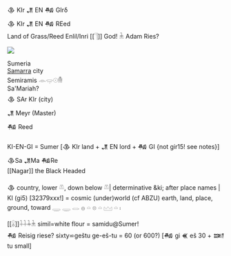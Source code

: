𒆠 KIr  𒂗 EN 𒄀 GIrδ  
𒆠 KIr  𒂗 EN 𒄀 REed  
Land of Grass/Reed Enlil/Inri [[𓊹]] God! 𓇔 Adam Ries?  

![](https://upload.wikimedia.org/wikipedia/commons/thumb/1/1d/Samarra_bowl.jpg/340px-Samarra_bowl.jpg)  

Sumeria  
[Samarra](https://en.wikipedia.org/wiki/Samarra) city  
Semiramis 𓁹𓂍𓇳𓄟  
Sa'Mariah?  
𒆠 SAr KIr (city)  
𒂗 Meyr (Master)  
𒄀 Reed  

KI-EN-GI = Sumer [𒆠 KIr land + 𒂗 EN lord + 𒄀 GI {not gir15! see notes}] 𒆠Sa 𒂗Ma 𒄀Re  
[[Nagar]] the Black Headed  

𒆠 country, lower 𓌨, down below 𓌨| determinative &ki; after place names | KI (gi5) [32379xxx!] = cosmic (under)world (cf ABZU) earth, land, place, ground, toward 𓇾 𓇾 𓂋 𓐍 𓏏 𓊖 𓏏 𓈉 𓏏 𓏤  

[[𓏇]]𓇒𓇓𓇔 simil=white flour = samidu@Sumer!  
𒄀 Reisig riese? sixty⋍geštu ge-eš-tu = 60 (or 600?) [𒄀 gi 𒌍 eš 30 + 𒌅 tu small]  
